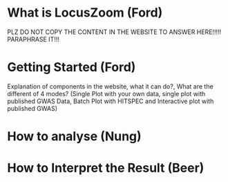 # What is LocusZoom (Ford)
PLZ DO NOT COPY THE CONTENT IN THE WEBSITE TO ANSWER HERE!!!!! PARAPHRASE IT!!!

# Getting Started (Ford)
Explanation of components in the website, what it can do?, What are the different of 4 modes? (Single Plot with your own data, single plot with published GWAS Data, Batch Plot with HITSPEC and Interactive plot with published GWAS)

# How to analyse (Nung)
# How to Interpret the Result (Beer)
